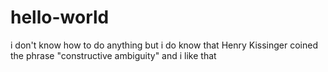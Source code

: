 # hello-world
i don't know how to do anything
but i do know that Henry Kissinger coined the phrase "constructive ambiguity" and i like that
